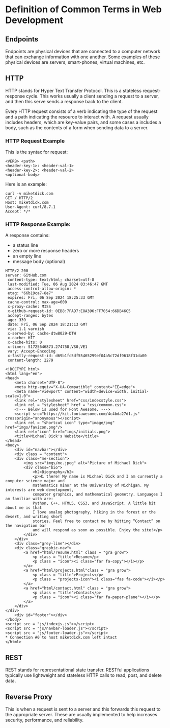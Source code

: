 # Definition of Common Terms in Web Development

## Endpoints

Endpoints are physical devices that are connected to a computer network
that can exchange information with one another. Some examples of these
physical devices are servers, smart-phones, virtual machines, etc.

## HTTP

HTTP stands for Hyper Text Transfer Protocol. This is a stateless
request-response cycle. This works usually a client sending a request to
a server, and then this serve sends a response back to the client.

Every HTTP request consists of a verb indicating the type of the request
and a path indicating the resource to interact with. A request usually 
includes headers, which are key-value pairs, and some cases a includes
a body, such as the contents of a form when sending data to a server.

### HTTP Request Example
This is the syntax for request:
```http
<VERB> <path>
<header-key-1>: <header-val-1>
<header-key-2>: <header-val-2>
<optional-body>
```

Here is an example:
```http
curl -v miketdick.com
GET / HTTP/2
Host: miketdick.com
User-Agent: curl/8.7.1
Accept: */*
```

### HTTP Response Example:
A response contains:
* a status line
* zero or more response headers
* an empty line
* message body (optional)

```http
HTTP/2 200 
server: GitHub.com
 content-type: text/html; charset=utf-8
 last-modified: Tue, 06 Aug 2024 03:46:47 GMT
 access-control-allow-origin: *
 etag: "66b19ca7-8e7"
 expires: Fri, 06 Sep 2024 18:25:33 GMT
 cache-control: max-age=600
 x-proxy-cache: MISS
 x-github-request-id: 0EB8:7FAD7:E8A396:FF7054:66DB46C5
 accept-ranges: bytes
 age: 339
 date: Fri, 06 Sep 2024 18:21:13 GMT
 via: 1.1 varnish
 x-served-by: cache-dtw8029-DTW
 x-cache: HIT
 x-cache-hits: 0
 x-timer: S1725646873.274758,VS0,VE1
 vary: Accept-Encoding
 x-fastly-request-id: d69b1fc5df55465299ef04a5c72df9618f31da00
 content-length: 2279
 
<!DOCTYPE html>
<html lang="en">
<head>
    <meta charset="UTF-8">
    <meta http-equiv="X-UA-Compatible" content="IE=edge">
    <meta name="viewport" content="width=device-width, initial-scale=1.0">
    <link rel="stylesheet" href="css/indexstyle.css">
    <link rel = "stylesheet" href = "css/common.css">
    <!--- Below is used for Font Awesome. --->
	<script src="https://kit.fontawesome.com/4c4bda27d1.js" crossorigin="anonymous"></script>
    <link rel = "shortcut icon" type="image/png" href="imgs/favicon.png"/>
    <link rel="icon" href="imgs/initials.png">
    <title>Michael Dick's Website</title>
</head>
<body>
    <div id="navbar"></div>
    <div class = "content">
    <div class="me-section">
        <img src="imgs/me.jpeg" alt="Picture of Michael Dick">
        <div class="bio">
            <h2>Biography</h2>
            <p>Hi there! My name is Michael Dick and I am currently a computer science major and 
            mathematics minor at the University of Michigan. My interests are web development, 
            computer graphics, and mathematical geometry. Languages I am familiar with are: 
            Python, C++, HTML5, CSS3, and JavaScript. A little bit about me is that 
            I love analog photography, hiking in the forest or the desert, and writing short 
            stories. Feel free to contact me by hitting “Contact” on the navigation bar 
            and will respond as soon as possible. Enjoy the site!</p>
        </div>
    </div>
    <div class="grey-line"></div>
    <div class="graphic-nav">
        <a href="html/resume.html" class = "gra grow">
            <p class = "title">Resume</p>
            <p class = "icon"><i class="far fa-copy"></i></p>
        </a>
        <a href="html/projects.html"class = "gra grow">
            <p class = "title">Projects</p>
            <p class = "projects-icon"><i class="fas fa-code"></i></p>
        </a>
        <a href="html/contact.html" class = "gra grow">
            <p class = "title">Contact</p>
            <p class = "icon"><i class="far fa-paper-plane"></i></p>
        </a>
    </div>
</div>
    <div id="footer"></div>
</body>
<script src = "js/indexjs.js"></script>
<script src = "js/navbar-loader.js"></script>
<script src = "js/footer-loader.js"></script>
* Connection #0 to host miketdick.com left intact
</html>
```
## REST

REST stands for representational state transfer. RESTful applications 
typically use lightweight and stateless HTTP calls to read, post, and 
delete data.

## Reverse Proxy

This is when a request is sent to a server and this forwards this 
request to the appropriate server. These are usually implemented
to help increases security, performance, and reliability.
